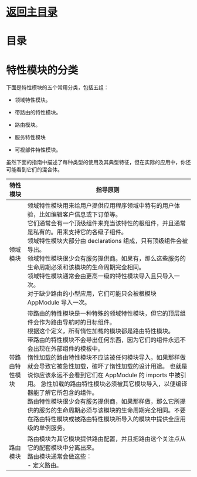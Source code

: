 # [返回主目录](Readme.md)<!-- omit in toc --> 

# 目录 <!-- omit in toc --> 


# 特性模块的分类

下面是特性模块的五个常用分类，包括五组：
- 领域特性模块。

- 带路由的特性模块。

- 路由模块。

- 服务特性模块

- 可视部件特性模块。

虽然下面的指南中描述了每种类型的使用及其典型特征，但在实际的应用中，你还可能看到它们的混合体。

特性模块|指导原则
-|-
领域模块|领域特性模块用来给用户提供应用程序领域中特有的用户体验，比如编辑客户信息或下订单等。<br>它们通常会有一个顶级组件来充当该特性的根组件，并且通常是私有的。用来支持它的各级子组件。<br>领域特性模块大部分由 declarations 组成，只有顶级组件会被导出。<br>领域特性模块很少会有服务提供商。如果有，那么这些服务的生命周期必须和该模块的生命周期完全相同。<br>领域特性模块通常会由更高一级的特性模块导入且只导入一次。<br>对于缺少路由的小型应用，它们可能只会被根模块 AppModule 导入一次。
带路由特性模块|带路由的特性模块是一种特殊的领域特性模块，但它的顶层组件会作为路由导航时的目标组件。<br>根据这个定义，所有惰性加载的模块都是路由特性模块。<br>带路由的特性模块不会导出任何东西，因为它们的组件永远不会出现在外部组件的模板中。<br>惰性加载的路由特性模块不应该被任何模块导入。如果那样做就会导致它被急性加载，破坏了惰性加载的设计用途。 也就是说你应该永远不会看到它们在 AppModule 的 imports 中被引用。 急性加载的路由特性模块必须被其它模块导入，以便编译器能了解它所包含的组件。<br>路由特性模块很少会有服务提供商，如果那样做，那么它所提供的服务的生命周期必须与该模块的生命周期完全相同。不要在路由特性模块或被路由特性模块所导入的模块中提供全应用级的单例服务。
路由模块|路由模块为其它模块提供路由配置，并且把路由这个关注点从它的配套模块中分离出来。<br>路由模块通常会做这些：<br> - 定义路由。